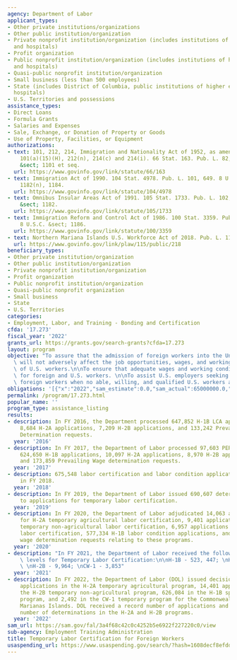```yaml
---
agency: Department of Labor
applicant_types:
- Other private institutions/organizations
- Other public institution/organization
- Private nonprofit institution/organization (includes institutions of higher education
  and hospitals)
- Profit organization
- Public nonprofit institution/organization (includes institutions of higher education
  and hospitals)
- Quasi-public nonprofit institution/organization
- Small business (less than 500 employees)
- State (includes District of Columbia, public institutions of higher education and
  hospitals)
- U.S. Territories and possessions
assistance_types:
- Direct Loans
- Formula Grants
- Salaries and Expenses
- Sale, Exchange, or Donation of Property or Goods
- Use of Property, Facilities, or Equipment
authorizations:
- text: 101, 212, 214, Immigration and Nationality Act of 1952, as amended, Sections
    101(a)(15)(H), 212(n), 214(c) and 214(i). 66 Stat. 163. Pub. L. 82, 414. 8 U.S.C.
    &sect; 1101 et seq.
  url: https://www.govinfo.gov/link/statute/66/163
- text: Immigration Act of 1990. 104 Stat. 4978. Pub. L. 101, 649. 8 U.S.C. &sect;
    1182(n), 1184.
  url: https://www.govinfo.gov/link/statute/104/4978
- text: Omnibus Insular Areas Act of 1991. 105 Stat. 1733. Pub. L. 102, 232. 8 U.S.C.
    &sect; 1182.
  url: https://www.govinfo.gov/link/statute/105/1733
- text: Immigration Reform and Control Act of 1986. 100 Stat. 3359. Pub. L. 99, 603.
    8 U.S.C. &sect; 1186.
  url: https://www.govinfo.gov/link/statute/100/3359
- text: Northern Mariana Islands U.S. Workforce Act of 2018. Pub. L. 115, 218.
  url: https://www.govinfo.gov/link/plaw/115/public/218
beneficiary_types:
- Other private institution/organization
- Other public institution/organization
- Private nonprofit institution/organization
- Profit organization
- Public nonprofit institution/organization
- Quasi-public nonprofit organization
- Small business
- State
- U.S. Territories
categories:
- Employment, Labor, and Training - Bonding and Certification
cfda: '17.273'
fiscal_year: '2022'
grants_url: https://grants.gov/search-grants?cfda=17.273
layout: program
objective: "To assure that the admission of foreign workers into the United States\
  \ will not adversely affect the job opportunities, wages, and working conditions\
  \ of U.S. workers.\n\nTo ensure that adequate wages and working conditions are provided\
  \ for foreign and U.S. workers. \n\nTo assist U.S. employers seeking to hire temporary\
  \ foreign workers when no able, willing, and qualified U.S. workers are available."
obligations: '[{"x":"2022","sam_estimate":0.0,"sam_actual":65000000.0,"usa_spending_actual":21075255.01},{"x":"2023","sam_estimate":68000000.0,"sam_actual":0.0,"usa_spending_actual":22847450.38},{"x":"2024","sam_estimate":68000000.0,"sam_actual":0.0,"usa_spending_actual":23198767.2}]'
permalink: /program/17.273.html
popular_name: ''
program_type: assistance_listing
results:
- description: In FY 2016, the Department processed 647,852 H-1B LCA applications,
    8,684 H-2A applications, 7,209 H-2B applications, and 133,242 Prevailing Wage
    Determination requests.
  year: '2016'
- description: In FY 2017, the Department of Labor processed 97,603 PERM applications,
    624,650 H-1B applications, 10,097 H-2A applications, 8,970 H-2B applications,
    and 173,859 Prevailing Wage determination requests.
  year: '2017'
- description: 675,548 labor certification and labor condition applications processed
    in FY 2018.
  year: '2018'
- description: In FY 2019, the Department of Labor issued 690,607 determinations relating
    to applications for temporary labor certification.
  year: '2019'
- description: In FY 2020, the Department of Labor adjudicated 14,063 applications
    for H-2A temporary agricultural labor certification, 9,401 applications for H-2B
    temporary non-agricultural labor certification, 6,957 applications for CW-1 temporary
    labor certification, 577,334 H-1B labor condition applications, and 20,968 prevailing
    wage determination requests relating to these programs.
  year: '2020'
- description: "In FY 2021, the Department of Labor received the following application\
    \ levels for Temporary Labor Certification:\n\nH-1B - 523, 447; \nH-2A - 16,546;\
    \ \nH-2B - 9,964; \nCW-1 - 3,853"
  year: '2021'
- description: In FY 2022, the Department of Labor (DOL) issued decisions  on 19,088
    applications in the H-2A temporary agricultural program, 14,401 applications  in
    the H-2B temporary non-agricultural program, 626,084 in the H-1B specialty occupations
    program, and 2,492 in the CW-1 temporary program for the Commonwealth of the Northern
    Marianas Islands. DOL received a record number of applications and issued a record
    number of determinations in the H-2A and H-2B programs.
  year: '2022'
sam_url: https://sam.gov/fal/3a4f68c42c0c4252b5e6922f227220c0/view
sub-agency: Employment Training Administration
title: Temporary Labor Certification for Foreign Workers
usaspending_url: https://www.usaspending.gov/search/?hash=1608decf8efddea37fe1dce862c2ba8f
---
```

